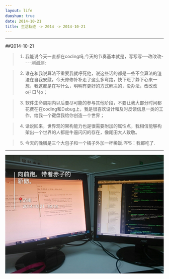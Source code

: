 ```yaml
---
layout: life
duoshuo: true
date: 2014-10-21
title: 生活轨迹 -> 2014 -> 2014-10-21
---
```


-----------

##2014-10-21

> 1. 我能说今天一直都在coding吗,今天的节奏基本就是，写写写---改改改----测测测;

> 2. 谁在和我说算法不重要我就呼死他，说这些话的都是一些不会算法的渣渣在自我安慰，今天修修补补走了这么多弯路，快下班了静下心来一想，我这都是在写什么，明明有更好的方式解决的，没办法，改改改o(╯□╰)o；

> 3. 软件生命周期内以后要尽可能的参与其他阶段，不要让我大部分时间都花费在在coding和Debug上，我是很喜欢设计和及时反馈信息一类的工作，给我一个键盘我给你创造一个世界；

> 4. 话说回来，世界观的架构能力也是很需要附加的属性点，我相信能够构架出一个世界的人都是牛逼闪闪的存在，像尾田大人致敬。

> 5. 今天的晚膳是三个大包子和一个橘子外加一杯稀饭.PPS：我都吃了.

**************
![](/life/2014/2014Res/2014_10_21_19_14_51.jpg)




